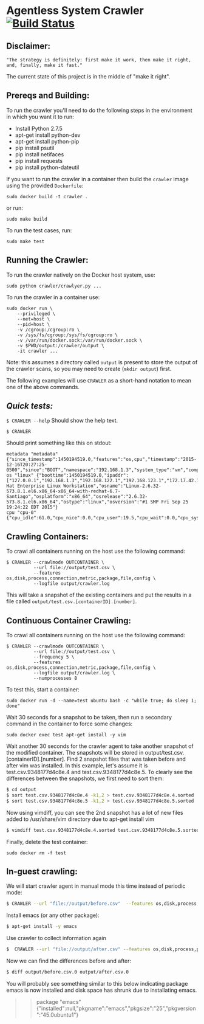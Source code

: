 Agentless System Crawler [![Build Status](https://travis-ci.org/cloudviz/agentless-system-crawler.svg?branch=master)](https://travis-ci.org/cloudviz/agentless-system-crawler)
========================

**Disclaimer:**
---------------

```
"The strategy is definitely: first make it work, then make it right, and, finally, make it fast."
```
The current state of this project is in the middle of "make it right".

**Prereqs and Building:**
-----------
To run the crawler you'll need to do the following steps in the environment
in which you want it to run:

 * Install Python 2.7.5
 * apt-get install python-dev
 * apt-get install python-pip
 * pip install psutil
 * pip install netifaces
 * pip install requests
 * pip install python-dateutil

If you want to run the crawler in a container then build the `crawler` image
using the provided `Dockerfile`:

`sudo docker build -t crawler .`

or run:

`sudo make build`

To run the test cases, run:

`sudo make test`

**Running the Crawler:**
------------------------
To run the crawler natively on the Docker host system, use:
```
sudo python crawler/crawlyer.py ...
```

To run the crawler in a container use:
```
sudo docker run \
    --privileged \
    --net=host \
    --pid=host \
    -v /cgroup:/cgroup:ro \
    -v /sys/fs/cgroup:/sys/fs/cgroup:ro \
    -v /var/run/docker.sock:/var/run/docker.sock \
    -v $PWD/output:/crawler/output \
    -it crawler ...
```

Note: this assumes a directory called `output` is present to store the output
of the crawler scans, so you may need to create (`mkdir output`) first.

The following examples will use `CRAWLER` as a short-hand notation to mean
one of the above commands.

***Quick tests:***
-----------------

`$ CRAWLER --help`
Should show the help text.

`$ CRAWLER`

Should print something like this on stdout:

```
metadata "metadata" {"since_timestamp":1450194519.0,"features":"os,cpu","timestamp":"2015-12-16T20:27:25-0500","since":"BOOT","namespace":"192.168.1.3","system_type":"vm","compress":false}
os "linux" {"boottime":1450194519.0,"ipaddr":["127.0.0.1","192.168.1.3","192.168.122.1","192.168.123.1","172.17.42.1","9.80.80.71"],"osdistro":"Red Hat Enterprise Linux Workstation","osname":"Linux-2.6.32-573.8.1.el6.x86_64-x86_64-with-redhat-6.7-Santiago","osplatform":"x86_64","osrelease":"2.6.32-573.8.1.el6.x86_64","ostype":"linux","osversion":"#1 SMP Fri Sep 25 19:24:22 EDT 2015"}
cpu "cpu-0" {"cpu_idle":61.0,"cpu_nice":0.0,"cpu_user":19.5,"cpu_wait":0.0,"cpu_system":19.5,"cpu_interrupt":0.0,"cpu_steal":0.0,"cpu_used":39}
```

**Crawling Containers:**
-------------------------------
To crawl all containers running on the host use the following command:
```
$ CRAWLER --crawlmode OUTCONTAINER \
          --url file://output/test.csv \
          --features os,disk,process,connection,metric,package,file,config \
          --logfile output/crawler.log
```

This will take a snapshot of the existing containers and put the results in
a file called `output/test.csv.[containerID].[number]`.

**Continuous Container Crawling:**
-----------------------------------------
To crawl all containers running on the host use the following command:
```
$ CRAWLER --crawlmode OUTCONTAINER \
          --url file://output/test.csv \
          --frequency 5 \
          --features os,disk,process,connection,metric,package,file,config \
          --logfile output/crawler.log \
          --numprocesses 8
```

To test this, start a container:
```
sudo docker run -d --name=test ubuntu bash -c "while true; do sleep 1; done"
```

Wait 30 seconds for a snapshot to be taken, then run a secondary command in
the container to force some changes:
```
sudo docker exec test apt-get install -y vim
```

Wait another 30 seconds for the crawler agent to take another snapshot of the
modified container. The snapshots will be stored in
output/test.csv.[containerID].[number]. Find 2 snapshot files that was taken
before and after vim was installed. In this example, let's assume it is
test.csv.9348177d4c8e.4 and test.csv.9348177d4c8e.5. To clearly see
the differences between the snapshots, we first need to sort them:

```bash
$ cd output
$ sort test.csv.9348177d4c8e.4 -k1,2 > test.csv.9348177d4c8e.4.sorted
$ sort test.csv.9348177d4c8e.5 -k1,2 > test.csv.9348177d4c8e.5.sorted
```

Now using vimdiff, you can see the 2nd snapshot has a lot of new files added to
/usr/share/vim directory due to apt-get install vim

```bash
$ vimdiff test.csv.9348177d4c8e.4.sorted test.csv.9348177d4c8e.5.sorted
```

Finally, delete the test container:
```
sudo docker rm -f test
```

**In-guest crawling:**
----------------------
We will start crawler agent in manual mode this time instead of periodic mode:

```bash
$ CRAWLER --url "file://output/before.csv"  --features os,disk,process,package
```

Install emacs (or any other package):

```bash
$ apt-get install -y emacs
```

Use crawler to collect information again

```bash
$  CRAWLER --url "file://output/after.csv" --features os,disk,process,package
```

Now we can find the differences before and after:

```bash
$ diff output/before.csv.0 output/after.csv.0
```

You will probably see something similar to this below indicating package
emacs is now installed and disk space has shrunk due to installating emacs.

> > package       "emacs"
> > {"installed":null,"pkgname":"emacs","pkgsize":"25","pkgversion":"45.0ubuntu1"}
